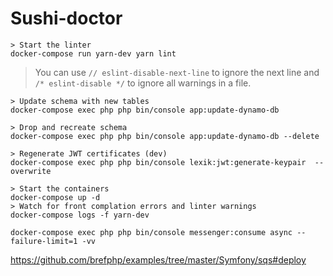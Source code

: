 # Sushi-doctor #
```
> Start the linter
docker-compose run yarn-dev yarn lint
```
> You can use `// eslint-disable-next-line` to ignore the next line and `/* eslint-disable */` to ignore all warnings in a file.
```
> Update schema with new tables
docker-compose exec php php bin/console app:update-dynamo-db
```
```
> Drop and recreate schema
docker-compose exec php php bin/console app:update-dynamo-db --delete
```
```
> Regenerate JWT certificates (dev)
docker-compose exec php php bin/console lexik:jwt:generate-keypair  --overwrite
```
```
> Start the containers
docker-compose up -d
> Watch for front complation errors and linter warnings
docker-compose logs -f yarn-dev
```
```
docker-compose exec php php bin/console messenger:consume async --failure-limit=1 -vv
```
https://github.com/brefphp/examples/tree/master/Symfony/sqs#deploy
